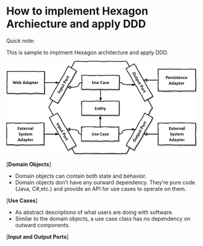 # How to implement Hexagon Archiecture and apply DDD

Quick note: 

This is sample to implment Hexagon architecture and apply DDD.

![Hexagon](/hexagonal-architecture_img.png)

[**Domain Objects**]
- Domain objects can contain both state and behavior. 
- Domain objects don’t have any outward dependency. They’re pure code (Java, C#,etc.) and provide an API for use cases to operate on them.

[**Use Cases**]
- As abstract descriptions of what users are doing with software.
- Similar to the domain objects, a use case class has no dependency on outward components.

[**Input and Output Ports**]
